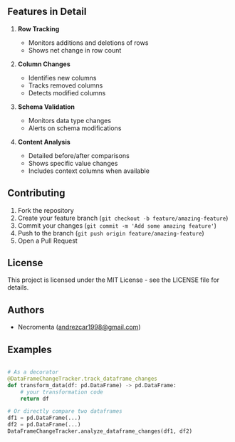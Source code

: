 
## Features in Detail

1. **Row Tracking**
   - Monitors additions and deletions of rows
   - Shows net change in row count

2. **Column Changes**
   - Identifies new columns
   - Tracks removed columns
   - Detects modified columns

3. **Schema Validation**
   - Monitors data type changes
   - Alerts on schema modifications

4. **Content Analysis**
   - Detailed before/after comparisons
   - Shows specific value changes
   - Includes context columns when available

## Contributing

1. Fork the repository
2. Create your feature branch (`git checkout -b feature/amazing-feature`)
3. Commit your changes (`git commit -m 'Add some amazing feature'`)
4. Push to the branch (`git push origin feature/amazing-feature`)
5. Open a Pull Request

## License

This project is licensed under the MIT License - see the LICENSE file for details.

## Authors

- Necromenta (andrezcar1998@gmail.com)



## Examples

```python

# As a decorator
@DataFrameChangeTracker.track_dataframe_changes
def transform_data(df: pd.DataFrame) -> pd.DataFrame:
    # your transformation code
    return df

# Or directly compare two dataframes
df1 = pd.DataFrame(...)
df2 = pd.DataFrame(...)
DataFrameChangeTracker.analyze_dataframe_changes(df1, df2)
```
